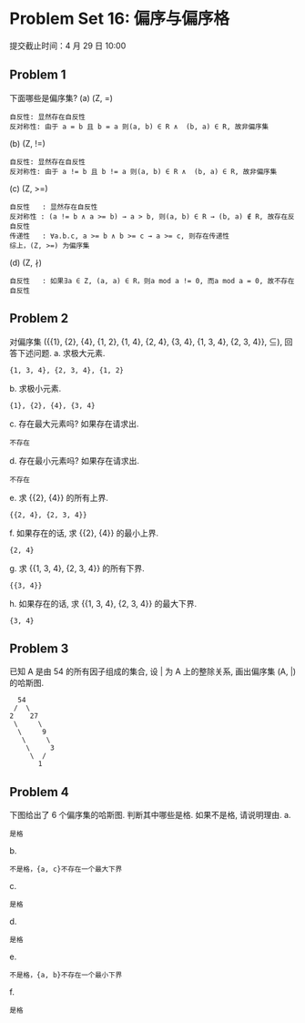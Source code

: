 # Problem Set 16: 偏序与偏序格
提交截止时间：4 月 29 日 10:00

## Problem 1
下面哪些是偏序集?
(a) (Z, =)
```
自反性: 显然存在自反性
反对称性: 由于 a = b 且 b = a 则(a, b) ∈ R ∧  (b, a) ∈ R, 故非偏序集
```

(b) (Z, !=)
```
自反性: 显然存在自反性
反对称性: 由于 a != b 且 b != a 则(a, b) ∈ R ∧  (b, a) ∈ R, 故非偏序集
```

(c) (Z, >=)
```
自反性   : 显然存在自反性
反对称性 : (a != b ∧ a >= b) → a > b, 则(a, b) ∈ R → (b, a) ∉ R, 故存在反自反性
传递性   : ∀a.b.c, a >= b ∧ b >= c → a >= c, 则存在传递性
综上，(Z, >=) 为偏序集
```

(d) (Z, ∤)
```
自反性   : 如果∃a ∈ Z, (a, a) ∈ R，则a mod a != 0, 而a mod a = 0, 故不存在自反性
```

## Problem 2
对偏序集
({{1}, {2}, {4}, {1, 2}, {1, 4}, {2, 4}, {3, 4}, {1, 3, 4}, {2, 3, 4}}, ⊆),
回答下述问题.
a. 求极大元素.
```
{1, 3, 4}, {2, 3, 4}, {1, 2}
```

b. 求极小元素.
```
{1}, {2}, {4}, {3, 4}
```

c. 存在最大元素吗? 如果存在请求出.
```
不存在
```

d. 存在最小元素吗? 如果存在请求出.
```
不存在
```

e. 求 {{2}, {4}} 的所有上界.
```
{{2, 4}, {2, 3, 4}}
```

f. 如果存在的话, 求 {{2}, {4}} 的最小上界.
```
{2, 4}
```

g. 求 {{1, 3, 4}, {2, 3, 4}} 的所有下界.
```
{{3, 4}}
```

h. 如果存在的话, 求 {{1, 3, 4}, {2, 3, 4}} 的最大下界.
```
{3, 4}
```

## Problem 3
已知 A 是由 54 的所有因子组成的集合, 设 | 为 A 上的整除关系, 画出偏序集 (A, |) 的哈斯图.
```
  54
 /  \
2    27
 \     \
  \     9
   \     \
    \     3
     \  /
       1
```

## Problem 4
下图给出了 6 个偏序集的哈斯图. 判断其中哪些是格. 如果不是格, 请说明理由.
a.
```
是格
```

b.
```
不是格，{a, c}不存在一个最大下界
```

c.
```
是格
```

d.
```
是格
```

e.
```
不是格，{a, b}不存在一个最小下界
```

f.
```
是格
```

